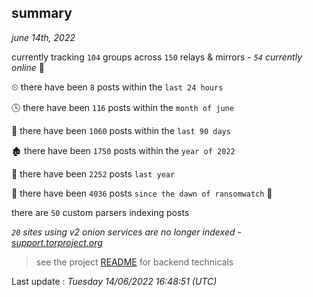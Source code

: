 
## summary
_june 14th, 2022_

currently tracking `104` groups across `150` relays & mirrors - _`54` currently online_ 📡

⏲ there have been `8` posts within the `last 24 hours`

🕓 there have been `116` posts within the `month of june`

📅 there have been `1060` posts within the `last 90 days`

🏚 there have been `1750` posts within the `year of 2022`

🚀 there have been `2252` posts `last year`

🦕 there have been `4036` posts `since the dawn of ransomwatch` 🐣

there are `50` custom parsers indexing posts

_`20` sites using v2 onion services are no longer indexed - [support.torproject.org](https://support.torproject.org/onionservices/v2-deprecation/)_

> see the project [README](https://github.com/jmousqueton/ransomwatch#readme) for backend technicals



Last update : _Tuesday 14/06/2022 16:48:51 (UTC)_

